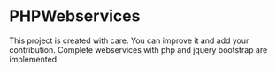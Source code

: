 # PHPWebservices
This project is created with care. You can improve it and add your contribution. 
Complete webservices with php and jquery bootstrap are implemented. 
